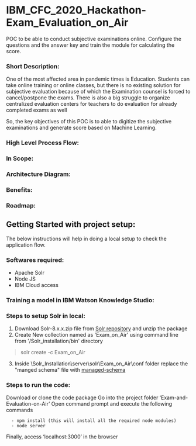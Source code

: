 # IBM_CFC_2020_Hackathon-Exam_Evaluation_on_Air
POC to be able to conduct subjective examinations online. Configure the questions and the answer key and train the module for calculating the score.

### Short Description:
One of the most affected area in pandemic times is Education. Students can take online training or online classes, but there is no existing solution for subjective evaluation because of which the Examination counsel is forced to cancel/postpone the exams. There is also a big struggle to organize centralized evaluation centers  for teachers to do evaluation for already completed exams as well

So, the key objectives of this POC is to able to digitize the subjective examinations and generate score based on Machine Learning.

### High Level Process Flow:

### In Scope:

### Architecture Diagram:

### Benefits:

### Roadmap:

## Getting Started with project setup:
The below instructions will help in doing a local setup to check the application flow.

### Softwares required:
  - Apache Solr
  - Node JS
  - IBM Cloud access

### Training a model in IBM Watson Knowledge Studio:

### Steps to setup Solr in local:
1. Download Solr-8.x.x.zip file from [Solr repository](https://archive.apache.org/dist/lucene/solr/8.3.1/) and unzip the package
2. Create New collection named as 'Exam_on_Air' using command line from '/Solr_installation/bin' directory
  >solr create -c Exam_on_Air
3. Inside \Solr_Installation\server\solr\Exam_on_Air\conf folder replace the "manged schema" file with [managed-schema]()
### Steps to run the code:
  Download or clone the code package
  Go into the project folder ‘Exam-and-Evaluation-on-Air’
  Open command prompt and execute the following commands
  ```
    - npm install (this will install all the required node modules)
    - node server
  ```
  
 Finally, access ‘localhost:3000’ in the browser
